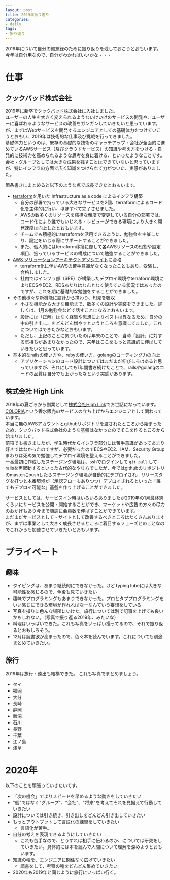 ```yaml
---
layout: post
title: 2019年振り返り
categories:
- daily
tags:
- 振り返り
---
```


2019年について自分の備忘録のために振り返りを残しておこうとおもいます。
今年は自分用なので、自分がわかればいいかな・・・

# 仕事
## クックパッド株式会社

2019年に新卒で[クックパッド株式会社](https://info.cookpad.com)に入社しました。  
ユーザーの人生を大きく変えられるようないけいけのサービスの開発や、ユーザーに喜ばれるようなサービスの改善をガンガンしていきたいと思っています。  
が、まずはWebサービスを開発するエンジニアとしての基礎体力をつけていこうとおもい、2019年は技術的な仕事及び挑戦を行ってきました。  
基礎体力というのは、既存の基礎的な技術のキャッチアップ・会社が全面的に進めているAWSサービス（及びクラウドサービス）の知識や考え方をつける・自発的に技術力を高められるような思考を身に着ける、といったようなことです。  
会社・グループとしては大きな成果を残すことはできていないと思っていますが、特にインフラの方面で広く知識をつけられて力がついた、実感がありました。  

箇条書きにまとめると以下のような点で成長できたとおもいます。  

- [terraform](https://www.terraform.io)を用いた Infrastructure as a code によるインフラ構築
  - 自分の部署で持っている大きなサービスを2個、terraformによるコード化を主体的に行い、ほぼすべて完了させました。
  - AWSの数多くのリソースを結構な頻度で変更している自分の部署では、コード化により誰でもいじれる・レビューができる環境により大きく開発速度は向上したとおもいます。
  - チームでも積極的にterraformを活用できるように、勉強会を主催したり、設定をいじる際にサポートすることができました。
  - また、個人的にはterraform移換に際して各AWSリソースの役割や設定項目、扱っているサービスの構成について勉強することができました。
- [AWS ソリューションアーキテクトアソシエイト](https://aws.amazon.com/jp/certification/certified-solutions-architect-associate/)に合格
  - terraform化に伴いAWSの苦手意識がなくなったこともあり、受験し、合格しました。
  - 社内ではインフラ部（SRE）が構築したデプロイ環境やterraform環境によりECSやEC2、RDSあたりはなんとなく使えている状況ではあったのですが、これを期に基礎的な勉強をすることができました。
- その他様々な新機能に設計から携わり、知見を吸収
  - 小さな機能から大きな機能まで、数多くの設計や実装をできました。詳しくは、1月の勉強会などで話すことになるとおもいます。
  - 設計には「正解」はなく経験や思想によりベストは異なるため、自分の中の引き出し、をどんどん増やすというところを意識してました。これについてはできたかなとおもいます。
  - ただし、上記のことに気づいたのは年末のことで、当時「設計」に対する気持ちがあまりなかったので、来年はここをもっと意識的に伸ばしていきたいと思っています。
- 基本的なrailsの使い方や、rubyの使い方、golangのコーディング力の向上
  - アプリケーションのコード設計についてはまだまだ伸びしろはあると思っていますが、それにしても1年間書き続けたことで、railsやgolangのコードの品質は自分でも上がったなという実感があります。

## 株式会社 High Link

2018年の夏ごろから副業として[株式会社High Link](https://www.high-link.co.jp)でお世話になっています。  
[COLORIA](https://coloria.jp)という香水販売のサービスの立ち上げからエンジニアとして関わっています。  
本当に無のAWSアカウントとgithubリポジトリを渡されたところから始まったため、クックパッド株式会社のような基盤はなかったのでそこを作るところから始まりました。  
前項でも書きましたが、学生時代からインフラ部分には苦手意識があってあまり好きではなかったのですが、必要だったのでECSやEC2、IAM、Security Groupまわりは死ぬ気で勉強してデプロイ環境を整えることができました。  
一番最初に作成したステージング環境は、sshでログインして `git pull` してrailsを再起動するといった古代的なやり方でしたが、今ではgithubのリポジトリのmasterにpushしたらステージング環境が自動的にデプロイされ、リリースタグを打つと本番環境が（承認フローもありつつ）デプロイされるといった「誰でもデプロイ可能な」基盤を作り上げることができました。  

サービスとしては、サービスイン時はいろいろありましたが2019年の1月最終週くらいにサービスを公開・開始することができ、マーケットや広告の方々の尽力のおかげもあり今まで順調に会員数を伸ばすことができています。  
まだまだサービスとして・サイトとして改善するべきところはたくさんありますが、まずは事業として大きく成長させるところに着目するフェーズとのことなのでこれからも加速させていきたいとおもいます。  

# プライベート

## 趣味
- タイピングは、あまり継続的にできなかった。けどTypingTubeには大きな可能性を感じるので、今後も見ていきたい
- 趣味でプログラミングもあまりできなかった。プロとタププログラミングをいい感じにできる環境が作れればなーなんていう妄想をしている
- 写真を撮りに色んな場所にいけた。旅行については別で記事を上げても良いかもしれない。（写真で振り返る2019年、みたいな）
- 料理はいっぱいできた。これも写真をいっぱい撮ってるので、それで振り返るとおもしろそう。
- 12月は読書欲が高まったので、色々本を読んでいます。これについても別途まとめていきたい。

## 旅行
2019年は旅行・遠出も結構できた。
これも写真でまとめましょう。

- タイ
- 福岡
- 大分
- 長崎
- 静岡
- 新潟
- 石川
- 長野
- 千葉
- 江ノ島
- 浅草

# 2020年
以下のことを頑張っていきたいです。

- 「次の機会」でよりスピードを早めるような動きをしていきたい
- "個"ではなく"グループ"、"会社"、"将来"を考えてそれを見据えて行動していきたい
- 設計については引き続き、引き出しをどんどん引き出していきたい
- もっとアウトプットして言語化の練習をしていきたい
  - 言語化が苦手。
- 自分の考えを表現できるようにしていきたい
  - これも苦手なので、どうすれば相手に伝わるのか、については研究をしていきたい。具体的には本を読んで人間について理解を深めようとおもいます。
- 知識の幅を、エンジニアに関係なく広げていきたい
  - 読書をして、考察の種をどんどん集めていきたい。
- 2020年も2019年と同じように旅行にいっぱい行く。
